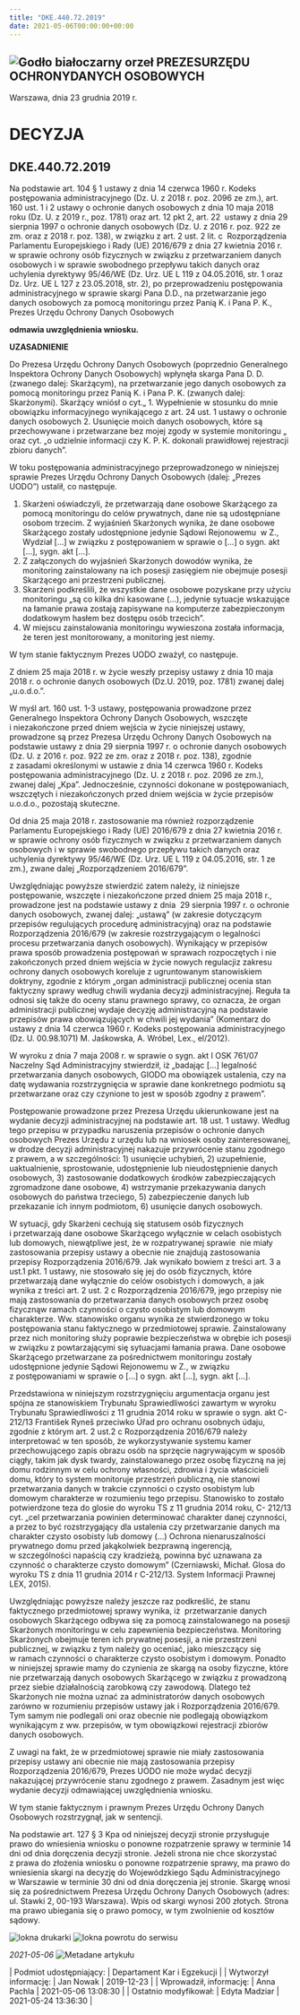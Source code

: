 ```yaml
---
title: "DKE.440.72.2019"
date: 2021-05-06T00:00:00+00:00
---
```



![Godło białoczarny orzeł](/bundles/app/img/orzeł2.png)
PREZESURZĘDU OCHRONYDANYCH OSOBOWYCH
------------------------------------




 Warszawa, dnia 23
 grudnia
 2019 r.
 


 DECYZJA
=========


DKE.440.72.2019
---------------


Na podstawie art. 104 § 1 ustawy z dnia 14 czerwca 1960 r. Kodeks postępowania administracyjnego (Dz. U. z 2018 r. poz. 2096 ze zm.), art. 160 ust. 1 i 2 ustawy o ochronie danych osobowych z dnia 10 maja 2018 roku (Dz. U. z 2019 r., poz. 1781) oraz art. 12 pkt 2, art. 22  ustawy z dnia 29 sierpnia 1997 o ochronie danych osobowych (Dz. U. z 2016 r. poz. 922 ze zm. oraz z 2018 r. poz. 138), w związku z art. 2 ust. 2 lit. c  Rozporządzenia Parlamentu Europejskiego i Rady (UE) 2016/679 z dnia 27 kwietnia 2016 r. w sprawie ochrony osób fizycznych w związku z przetwarzaniem danych osobowych i w sprawie swobodnego przepływu takich danych oraz uchylenia dyrektywy 95/46/WE (Dz. Urz. UE L 119 z 04.05.2016, str. 1 oraz Dz. Urz. UE L 127 z 23.05.2018, str. 2), po przeprowadzeniu postępowania administracyjnego w sprawie skargi Pana D.D., na przetwarzanie jego danych osobowych za pomocą monitoringu przez Panią K. i Pana P. K., Prezes Urzędu Ochrony Danych Osobowych


**odmawia uwzględnienia wniosku.**


**UZASADNIENIE**


Do Prezesa Urzędu Ochrony Danych Osobowych (poprzednio Generalnego Inspektora Ochrony Danych Osobowych) wpłynęła skarga Pana D. D. (zwanego dalej: Skarżącym), na przetwarzanie jego danych osobowych za pomocą monitoringu przez Panią K. i Pana P. K. (zwanych dalej: Skarżonymi). Skarżący wniósł o cyt.„ 1. Wypełnienie w stosunku do mnie obowiązku informacyjnego wynikającego z art. 24 ust. 1 ustawy o ochronie danych osobowych 2. Usunięcie moich danych osobowych, które są przechowywane i przetwarzane bez mojej zgody w systemie monitoringu „ oraz cyt. „o udzielnie informacji czy K. P. K. dokonali prawidłowej rejestracji zbioru danych”.


W toku postępowania administracyjnego przeprowadzonego w niniejszej sprawie Prezes Urzędu Ochrony Danych Osobowych (dalej: „Prezes UODO”) ustalił, co następuje.


1. Skarżeni oświadczyli, że przetwarzają dane osobowe Skarżącego za pomocą monitoringu do celów prywatnych, dane nie są udostępniane osobom trzecim. Z wyjaśnień Skarżonych wynika, że dane osobowe Skarżącego zostały udostępnione jedynie Sądowi Rejonowemu  w Z., Wydział […] w związku z postępowaniem w sprawie o […] o sygn. akt […], sygn. akt […].
2. Z załączonych do wyjaśnień Skarżonych dowodów wynika, że monitoring zainstalowany na ich posesji zasięgiem nie obejmuje posesji Skarżącego ani przestrzeni publicznej.
3. Skarżeni podkreślili, że wszystkie dane osobowe pozyskane przy użyciu monitoringu „są co kilka dni kasowane (…), jedynie sytuacje wskazujące na łamanie prawa zostają zapisywane na komputerze zabezpieczonym dodatkowym hasłem bez dostępu osób trzecich”.
4. W miejscu zainstalowania monitoringu wywieszona została informacja, że teren jest monitorowany, a monitoring jest niemy.


W tym stanie faktycznym Prezes UODO zważył, co następuje.


Z dniem 25 maja 2018 r. w życie weszły przepisy ustawy z dnia 10 maja 2018 r. o ochronie danych osobowych (Dz.U. 2019, poz. 1781) zwanej dalej „u.o.d.o.”.


W myśl art. 160 ust. 1-3 ustawy, postępowania prowadzone przez Generalnego Inspektora Ochrony Danych Osobowych, wszczęte i niezakończone przed dniem wejścia w życie niniejszej ustawy, prowadzone są przez Prezesa Urzędu Ochrony Danych Osobowych na podstawie ustawy z dnia 29 sierpnia 1997 r. o ochronie danych osobowych (Dz. U. z 2016 r. poz. 922 ze zm. oraz z 2018 r. poz. 138), zgodnie z zasadami określonymi w ustawie z dnia 14 czerwca 1960 r. Kodeks postępowania administracyjnego (Dz. U. z 2018 r. poz. 2096 ze zm.), zwanej dalej „Kpa”. Jednocześnie, czynności dokonane w postępowaniach, wszczętych i niezakończonych przed dniem wejścia w życie przepisów u.o.d.o., pozostają skuteczne.


Od dnia 25 maja 2018 r. zastosowanie ma również rozporządzenie Parlamentu Europejskiego i Rady (UE) 2016/679 z dnia 27 kwietnia 2016 r. w sprawie ochrony osób fizycznych w związku z przetwarzaniem danych osobowych i w sprawie swobodnego przepływu takich danych oraz uchylenia dyrektywy 95/46/WE (Dz. Urz. UE L 119 z 04.05.2016, str. 1 ze zm.), zwane dalej „Rozporządzeniem 2016/679”.


Uwzględniając powyższe stwierdzić zatem należy, iż niniejsze postępowanie, wszczęte i niezakończone przed dniem 25 maja 2018 r., prowadzone jest na podstawie ustawy z dnia  29 sierpnia 1997 r. o ochronie danych osobowych, zwanej dalej: „ustawą” (w zakresie dotyczącym przepisów regulujących procedurę administracyjną) oraz na podstawie Rozporządzenia 2016/679 (w zakresie rozstrzygającym o legalności procesu przetwarzania danych osobowych). Wynikający w przepisów prawa sposób prowadzenia postępowań w sprawach rozpoczętych i nie zakończonych przed dniem wejścia w życie nowych regulacjiz zakresu ochrony danych osobowych koreluje z ugruntowanym stanowiskiem doktryny, zgodnie z którym „organ administracji publicznej ocenia stan faktyczny sprawy według chwili wydania decyzji administracyjnej. Reguła ta odnosi się także do oceny stanu prawnego sprawy, co oznacza, że organ administracji publicznej wydaje decyzję administracyjną na podstawie przepisów prawa obowiązujących w chwili jej wydania” (Komentarz do ustawy z dnia 14 czerwca 1960 r. Kodeks postępowania administracyjnego (Dz. U. 00.98.1071) M. Jaśkowska, A. Wróbel, Lex., el/2012).


W wyroku z dnia 7 maja 2008 r. w sprawie o sygn. akt I OSK 761/07 Naczelny Sąd Administracyjny stwierdził, iż „badając […] legalność przetwarzania danych osobowych, GIODO ma obowiązek ustalenia, czy na datę wydawania rozstrzygnięcia w sprawie dane konkretnego podmiotu są przetwarzane oraz czy czynione to jest w sposób zgodny z prawem”.


Postępowanie prowadzone przez Prezesa Urzędu ukierunkowane jest na wydanie decyzji administracyjnej na podstawie art. 18 ust. 1 ustawy. Według tego przepisu w przypadku naruszenia przepisów o ochronie danych osobowych Prezes Urzędu z urzędu lub na wniosek osoby zainteresowanej, w drodze decyzji administracyjnej nakazuje przywrócenie stanu zgodnego z prawem, a w szczególności: 1) usunięcie uchybień, 2) uzupełnienie, uaktualnienie, sprostowanie, udostępnienie lub nieudostępnienie danych osobowych, 3) zastosowanie dodatkowych środków zabezpieczających zgromadzone dane osobowe, 4) wstrzymanie przekazywania danych osobowych do państwa trzeciego, 5) zabezpieczenie danych lub przekazanie ich innym podmiotom, 6) usunięcie danych osobowych.


W sytuacji, gdy Skarżeni cechują się statusem osób fizycznych i przetwarzają dane osobowe Skarżącego wyłącznie w celach osobistych lub domowych, niewątpliwe jest, że w rozpatrywanej sprawie  nie miały zastosowania przepisy ustawy a obecnie nie znajdują zastosowania przepisy Rozporządzenia 2016/679. Jak wynikało bowiem z treści art. 3 a ust.1 pkt. 1 ustawy, nie stosowało się jej do osób fizycznych, które przetwarzają dane wyłącznie do celów osobistych i domowych, a jak wynika z treści art. 2 ust. 2 c Rozporządzenia 2016/679, jego przepisy nie mają zastosowania do przetwarzania danych osobowych przez osobę fizycznąw ramach czynności o czysto osobistym lub domowym charakterze. Ww. stanowisko organu wynika ze stwierdzonego w toku postępowania stanu faktycznego w przedmiotowej sprawie. Zainstalowany przez nich monitoring służy poprawie bezpieczeństwa w obrębie ich posesji w związku z powtarzającymi się sytuacjami łamania prawa. Dane osobowe Skarżącego przetwarzane za pośrednictwem monitoringu zostały udostępnione jedynie Sądowi Rejonowemu w Z., w związku z postępowaniami w sprawie o […] o sygn. akt […], sygn. akt […].   


Przedstawiona w niniejszym rozstrzygnięciu argumentacja organu jest spójna ze stanowiskiem Trybunału Sprawiedliwości zawartym w wyroku Trybunału Sprawiedliwości z 11 grudnia 2014 roku w sprawie o sygn. akt C-212/13 František Ryneš przeciwko Úřad pro ochranu osobnych údaju, zgodnie z którym art. 2 ust.2 c Rozporządzenia 2016/679 należy interpretować w ten sposób, że wykorzystywanie systemu kamer przechowującego zapis obrazu osób na sprzęcie nagrywającym w sposób ciągły, takim jak dysk twardy, zainstalowanego przez osobę fizyczną na jej domu rodzinnym w celu ochrony własności, zdrowia i życia właścicieli domu, który to system monitoruje przestrzeń publiczną, nie stanowi przetwarzania danych w trakcie czynności o czysto osobistym lub domowym charakterze w rozumieniu tego przepisu. Stanowisko to zostało potwierdzone teza do glosie do wyroku TS z 11 grudnia 2014 roku, C- 212/13 cyt. „cel przetwarzania powinien determinować charakter danej czynności, a przez to być rozstrzygający dla ustalenia czy przetwarzanie danych ma charakter czysto osobisty lub domowy (…) Ochrona nienaruszalności prywatnego domu przed jakąkolwiek bezprawną ingerencją, w szczególności napaścią czy kradzieżą, powinna być uznawana za czynność o charakterze czysto domowym” (Czerniawski, Michał. Glosa do wyroku TS z dnia 11 grudnia 2014 r C-212/13. System Informacji Prawnej LEX, 2015).


Uwzględniając powyższe należy jeszcze raz podkreślić, że stanu faktycznego przedmiotowej sprawy wynika, iż  przetwarzanie danych osobowych Skarżącego odbywa się za pomocą zainstalowanego na posesji Skarżonych monitoringu w celu zapewnienia bezpieczeństwa. Monitoring Skarżonych obejmuje teren ich prywatnej posesji, a nie przestrzeni publicznej, w związku z tym należy go oceniać, jako mieszczący się w ramach czynności o charakterze czysto osobistym i domowym. Ponadto w niniejszej sprawie mamy do czynienia ze skargą na osoby fizyczne, które nie przetwarzają danych osobowych Skarżącego w związku z prowadzoną przez siebie działalnością zarobkową czy zawodową. Dlatego też Skarżonych nie można uznać za administratorów danych osobowych zarówno w rozumieniu przepisów ustawy jak i Rozporządzenia 2016/679. Tym samym nie podlegali oni oraz obecnie nie podlegają obowiązkom wynikającym z ww. przepisów, w tym obowiązkowi rejestracji zbiorów danych osobowych.


Z uwagi na fakt, że w przedmiotowej sprawie nie miały zastosowania przepisy ustawy ani obecnie nie mają zastosowania przepisy Rozporządzenia 2016/679, Prezes UODO nie może wydać decyzji nakazującej przywrócenie stanu zgodnego z prawem. Zasadnym jest więc wydanie decyzji odmawiającej uwzględnienia wniosku.


W tym stanie faktycznym i prawnym Prezes Urzędu Ochrony Danych Osobowych rozstrzygnął, jak w sentencji.


Na podstawie art. 127 § 3 Kpa od niniejszej decyzji stronie przysługuje prawo do wniesienia wniosku o ponowne rozpatrzenie sprawy w terminie 14 dni od dnia doręczenia decyzji stronie. Jeżeli strona nie chce skorzystać z prawa do złożenia wniosku o ponowne rozpatrzenie sprawy, ma prawo do wniesienia skargi na decyzję do Wojewódzkiego Sądu Administracyjnego w Warszawie w terminie 30 dni od dnia doręczenia jej stronie. Skargę wnosi się za pośrednictwem Prezesa Urzędu Ochrony Danych Osobowych (adres: ul. Stawki 2, 00-193 Warszawa). Wpis od skargi wynosi 200 złotych. Strona ma prawo ubiegania się o prawo pomocy, w tym zwolnienie od kosztów sądowy.



![Iokna drukarki](/bundles/app/img/ico/print.svg "Kliknij aby zobaczyć wersję do wydruku.")
![Iokna powrotu do serwisu](/bundles/app/img/ico/back.svg "Kliknij aby wrócić do normalnej wersji serwisu.")


*2021-05-06*
![Metadane artykułu](/bundles/app/img/metadane-s3.png "Metadane artykułu")




| Podmiot udostępniający: | Departament Kar i Egzekucji |
| Wytworzył informację: | Jan Nowak | 2019-12-23 |
| Wprowadził‚ informację: | Anna Pachla | 2021-05-06 13:08:30 |
| Ostatnio modyfikował: | Edyta Madziar | 2021-05-24 13:36:30 |


